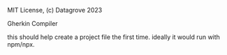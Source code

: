 
MIT License, (c) Datagrove 2023

Gherkin Compiler 

this should help create a project file the first time. ideally it would run with npm/npx.


